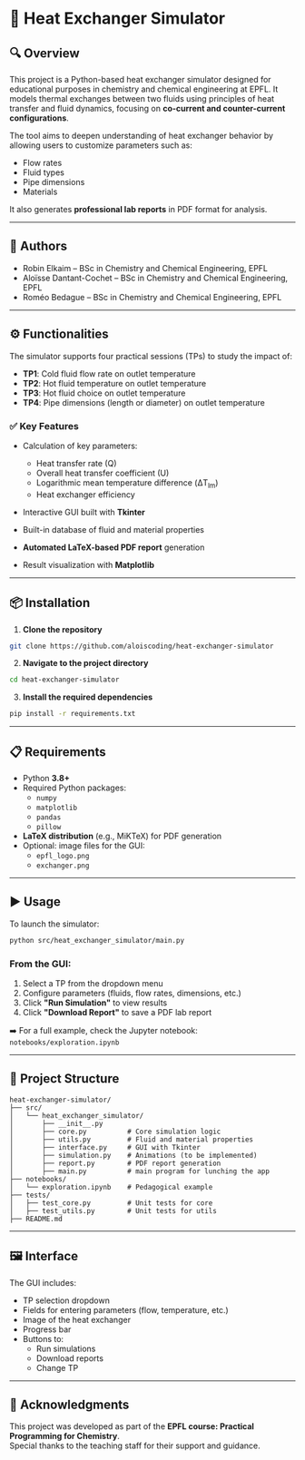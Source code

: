 # 🧪 Heat Exchanger Simulator

## 🔍 Overview

This project is a Python-based heat exchanger simulator designed for educational purposes in chemistry and chemical engineering at EPFL. It models thermal exchanges between two fluids using principles of heat transfer and fluid dynamics, focusing on **co-current and counter-current configurations**.

The tool aims to deepen understanding of heat exchanger behavior by allowing users to customize parameters such as:

- Flow rates  
- Fluid types  
- Pipe dimensions  
- Materials  

It also generates **professional lab reports** in PDF format for analysis.

---

## 👥 Authors

- Robin Elkaim – BSc in Chemistry and Chemical Engineering, EPFL  
- Aloïsse Dantant-Cochet – BSc in Chemistry and Chemical Engineering, EPFL
- Roméo Bedague – BSc in Chemistry and Chemical Engineering, EPFL  

---

## ⚙️ Functionalities

The simulator supports four practical sessions (TPs) to study the impact of:

- **TP1**: Cold fluid flow rate on outlet temperature  
- **TP2**: Hot fluid temperature on outlet temperature  
- **TP3**: Hot fluid choice on outlet temperature  
- **TP4**: Pipe dimensions (length or diameter) on outlet temperature  

### ✅ Key Features

- Calculation of key parameters:  
  - Heat transfer rate (Q)  
  - Overall heat transfer coefficient (U)  
  - Logarithmic mean temperature difference (ΔT<sub>lm</sub>)  
  - Heat exchanger efficiency  

- Interactive GUI built with **Tkinter**  
- Built-in database of fluid and material properties  
- **Automated LaTeX-based PDF report** generation  
- Result visualization with **Matplotlib**  

---

## 📦 Installation

1. **Clone the repository**  
```bash
git clone https://github.com/aloiscoding/heat-exchanger-simulator
```

2. **Navigate to the project directory**  
```bash
cd heat-exchanger-simulator
```

3. **Install the required dependencies**  
```bash
pip install -r requirements.txt
```

---

## 📋 Requirements

- Python **3.8+**
- Required Python packages:
  - `numpy`
  - `matplotlib`
  - `pandas`
  - `pillow`
- **LaTeX distribution** (e.g., MiKTeX) for PDF generation
- Optional: image files for the GUI:
  - `epfl_logo.png`
  - `exchanger.png`

---

## ▶️ Usage

To launch the simulator:

```bash
python src/heat_exchanger_simulator/main.py
```

### From the GUI:

1. Select a TP from the dropdown menu  
2. Configure parameters (fluids, flow rates, dimensions, etc.)  
3. Click **"Run Simulation"** to view results  
4. Click **"Download Report"** to save a PDF lab report  

➡️ For a full example, check the Jupyter notebook:  
`notebooks/exploration.ipynb`

---

## 📁 Project Structure

```
heat-exchanger-simulator/
├── src/
│   └── heat_exchanger_simulator/
│       ├── __init__.py
│       ├── core.py          # Core simulation logic
│       ├── utils.py         # Fluid and material properties
│       ├── interface.py     # GUI with Tkinter
│       ├── simulation.py    # Animations (to be implemented)
│       ├── report.py        # PDF report generation
│       ├── main.py          # main program for lunching the app
├── notebooks/
│   └── exploration.ipynb    # Pedagogical example
├── tests/
│   ├── test_core.py         # Unit tests for core
│   ├── test_utils.py        # Unit tests for utils
├── README.md
```

---

## 🖼 Interface

The GUI includes:

- TP selection dropdown  
- Fields for entering parameters (flow, temperature, etc.)  
- Image of the heat exchanger  
- Progress bar  
- Buttons to:
  - Run simulations  
  - Download reports  
  - Change TP  

---

## 🙏 Acknowledgments

This project was developed as part of the **EPFL course: Practical Programming for Chemistry**.  
Special thanks to the teaching staff for their support and guidance.
